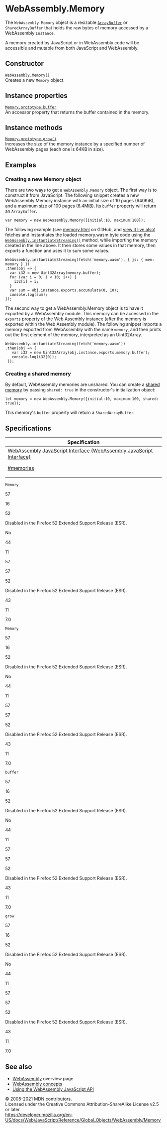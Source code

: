 # WebAssembly.Memory

The `WebAssembly.Memory` object is a resizable [`ArrayBuffer`](../arraybuffer) or `SharedArrayBuffer` that holds the raw bytes of memory accessed by a WebAssembly `Instance`.

A memory created by JavaScript or in WebAssembly code will be accessible and mutable from both JavaScript and WebAssembly.

## Constructor

[`WebAssembly.Memory()`](memory/memory)  
Creates a new `Memory` object.

## Instance properties

[`Memory.prototype.buffer`](memory/buffer)  
An accessor property that returns the buffer contained in the memory.

## Instance methods

[`Memory.prototype.grow()`](memory/grow)  
Increases the size of the memory instance by a specified number of WebAssembly pages (each one is 64KB in size).

## Examples

### Creating a new Memory object

There are two ways to get a `WebAssembly.Memory` object. The first way is to construct it from JavaScript. The following snippet creates a new WebAssembly Memory instance with an initial size of 10 pages (640KiB), and a maximum size of 100 pages (6.4MiB). Its `buffer` property will return an `ArrayBuffer`.

    var memory = new WebAssembly.Memory({initial:10, maximum:100});

The following example (see [memory.html](https://github.com/mdn/webassembly-examples/blob/master/js-api-examples/memory.html) on GitHub, and [view it live also](https://mdn.github.io/webassembly-examples/js-api-examples/memory.html)) fetches and instantiates the loaded memory.wasm byte code using the [`WebAssembly.instantiateStreaming()`](instantiatestreaming) method, while importing the memory created in the line above. It then stores some values in that memory, then exports a function and uses it to sum some values.

    WebAssembly.instantiateStreaming(fetch('memory.wasm'), { js: { mem: memory } })
    .then(obj => {
      var i32 = new Uint32Array(memory.buffer);
      for (var i = 0; i < 10; i++) {
        i32[i] = i;
      }
      var sum = obj.instance.exports.accumulate(0, 10);
      console.log(sum);
    });

The second way to get a WebAssembly.Memory object is to have it exported by a WebAssembly module. This memory can be accessed in the `exports` property of the Web Assembly instance (after the memory is exported within the Web Assembly module). The following snippet imports a memory exported from WebAssembly with the name `memory`, and then prints out the first element of the memory, interpreted as an Uint32Array.

    WebAssembly.instantiateStreaming(fetch('memory.wasm'))
    .then(obj => {
       var i32 = new Uint32Array(obj.instance.exports.memory.buffer);
       console.log(i32[0]);
     });

### Creating a shared memory

By default, WebAssembly memories are unshared. You can create a [shared memory](https://developer.mozilla.org/en-US/docs/WebAssembly/Understanding_the_text_format#shared_memories) by passing `shared: true` in the constructor's initialization object:

    let memory = new WebAssembly.Memory({initial:10, maximum:100, shared: true});

This memory's `buffer` property will return a `SharedArrayBuffer`.

## Specifications

<table><thead><tr class="header"><th>Specification</th></tr></thead><tbody><tr class="odd"><td><a href="https://webassembly.github.io/spec/js-api/#memories">WebAssembly JavaScript Interface (WebAssembly JavaScript Interface) 
<br/>

<span class="small">#memories</span></a></td></tr></tbody></table>

`Memory`

57

16

52

Disabled in the Firefox 52 Extended Support Release (ESR).

No

44

11

57

57

52

Disabled in the Firefox 52 Extended Support Release (ESR).

43

11

7.0

`Memory`

57

16

52

Disabled in the Firefox 52 Extended Support Release (ESR).

No

44

11

57

57

52

Disabled in the Firefox 52 Extended Support Release (ESR).

43

11

7.0

`buffer`

57

16

52

Disabled in the Firefox 52 Extended Support Release (ESR).

No

44

11

57

57

52

Disabled in the Firefox 52 Extended Support Release (ESR).

43

11

7.0

`grow`

57

16

52

Disabled in the Firefox 52 Extended Support Release (ESR).

No

44

11

57

57

52

Disabled in the Firefox 52 Extended Support Release (ESR).

43

11

7.0

## See also

-   [WebAssembly](https://developer.mozilla.org/en-US/docs/WebAssembly) overview page
-   [WebAssembly concepts](https://developer.mozilla.org/en-US/docs/WebAssembly/Concepts)
-   [Using the WebAssembly JavaScript API](https://developer.mozilla.org/en-US/docs/WebAssembly/Using_the_JavaScript_API)

© 2005-2021 MDN contributors.  
Licensed under the Creative Commons Attribution-ShareAlike License v2.5 or later.  
<a href="https://developer.mozilla.org/en-US/docs/Web/JavaScript/Reference/Global_Objects/WebAssembly/Memory" class="_attribution-link">https://developer.mozilla.org/en-US/docs/Web/JavaScript/Reference/Global_Objects/WebAssembly/Memory</a>
